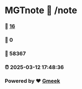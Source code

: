 # MGTnote :link: /note 
### :page_facing_up: [16](/note/tag.html) 
### :speech_balloon: 0 
### :hibiscus: 58367 
### :alarm_clock: 2025-03-12 17:48:36 
### Powered by :heart: [Gmeek](https://github.com/Meekdai/Gmeek)
